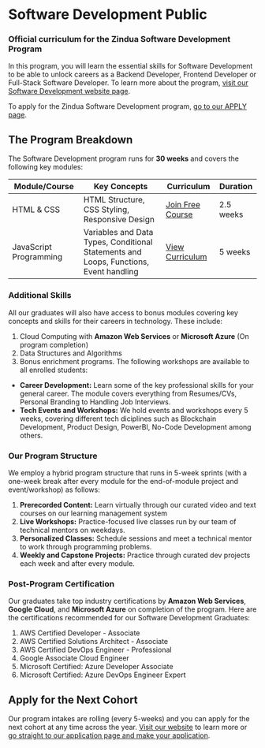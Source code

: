 # Software Development Public
### Official curriculum for the Zindua Software Development Program
In this program, you will learn the essential skills for Software Development to be able to unlock careers as a Backend Developer, Frontend Developer or Full-Stack Software Developer. To learn more about the program, [visit our Software Development website page](https://zinduaschool.com/programs/software-development-bootcamp/).

To apply for the Zindua Software Development program, [go to our APPLY page](https://zinduaschool.com/apply).

## The Program Breakdown
The Software Development program runs for **30 weeks** and covers the following key modules:

| Module/Course | Key Concepts | Curriculum | Duration |
|---|---|---|---|
| HTML & CSS | HTML Structure, CSS Styling, Responsive Design | [Join Free Course](https://app.zinduaschool.com/free) | 2.5 weeks |
| JavaScript Programming | Variables and Data Types, Conditional Statements and Loops, Functions, Event handling| [View Curriculum](https://github.com/zinduaschool/software-development-public/tree/main/JavaScript) | 5 weeks |


### Additional Skills
All our graduates will also have access to bonus modules covering key concepts and skills for their careers in technology. These include:
1. Cloud Computing with **Amazon Web Services** or **Microsoft Azure** (On program completion)
2. Data Structures and Algorithms
3. Bonus enrichment programs. The following workshops are available to all enrolled students:
  - **Career Development:** Learn some of the key professional skills for your general career. The module covers everything from Resumes/CVs, Personal Branding to Handling Job Interviews. 
  - **Tech Events and Workshops:** We hold events and workshops every 5 weeks, covering different tech diciplines such as Blockchain Development, Product Design, PowerBI, No-Code Development among others.

### Our Program Structure
We employ a hybrid program structure that runs in 5-week sprints (with a one-week break after every module for the end-of-module project and event/workshop) as follows:
1. **Prerecorded Content:** Learn virtually through our curated video and text courses on our learning management system
2. **Live Workshops:** Practice-focused live classes run by our team of technical mentors on weekdays.
3. **Personalized Classes:** Schedule sessions and meet a technical mentor to work through programming problems.
4. **Weekly and Capstone Projects:** Practice through curated dev projects each week and after every module.

### Post-Program Certification
Our graduates take top industry certifications by **Amazon Web Services**, **Google Cloud**, and **Microsoft Azure** on completion of the program. Here are the certifications recommended for our Software Development Graduates:
1. AWS Certified Developer - Associate
2. AWS Certified Solutions Architect - Associate
3. AWS Certified DevOps Engineer - Professional
4. Google Associate Cloud Engineer
5. Microsoft Certified: Azure Developer Associate
6. Microsoft Certified: Azure DevOps Engineer Expert

## Apply for the Next Cohort
Our program intakes are rolling (every 5-weeks) and you can apply for the next cohort at any time across the year. [Visit our website](https://zinduaschool.com) to learn more or [go straight to our application page and make your application](https://zinduaschool.com/apply).
